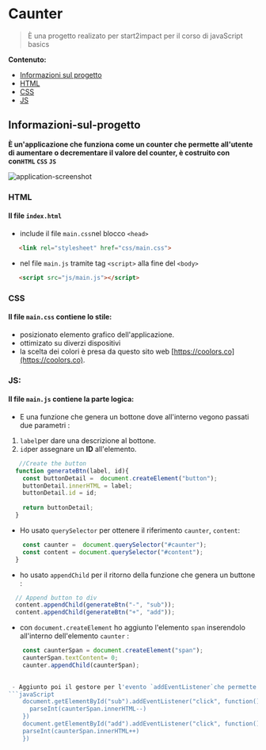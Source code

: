 # Caunter
> È una progetto realizato per start2impact per il corso di javaScript basics
>
**Contenuto:**
 <ul>
    <li><a href="#Informazioni-sul-progetto">Informazioni sul progetto</a></li>
    <li><a href="#html">HTML</a></li>
    <li><a href="#css">CSS</a></li>
    <li><a href="#js">JS</a></li>
  </ul>

## Informazioni-sul-progetto
**È un'applicazione che funziona come un counter che permette all'utente di aumentare o decrementare il valore del counter, è costruito con con`HTML` 
`CSS` `JS`**

![application-screenshot](https://user-images.githubusercontent.com/99691998/194544370-7840a2a5-3f6a-485a-9ae7-ee40f5f3229f.png)


### HTML 
#### Il file `index.html`
- include il file `main.css`nel blocco `<head>`
```html
   <link rel="stylesheet" href="css/main.css">
```
- nel file `main.js` tramite tag `<script>` alla fine del `<body>`
```html
   <script src="js/main.js"></script>
```
### CSS
#### Il file `main.css` contiene lo stile:
- posizionato elemento grafico dell'applicazione.
- ottimizato su diverzi dispositivi
- la scelta dei colori è presa da questo sito web [https://coolors.co](https://coolors.co).

### JS:
#### Il file `main.js` contiene la parte logica:

- E una funzione che genera un bottone dove all'interno vegono passati due parametri :
 1. `label`per dare una descrizione al bottone.
 2. `id`per assegnare un **ID** all'elemento.

```javaScript
   //Create the button
  function generateBtn(label, id){
    const buttonDetail =  document.createElement("button");
    buttonDetail.innerHTML = label;
    buttonDetail.id = id;
    
    return buttonDetail;
  }
 ```

- Ho usato `querySelector` per ottenere il riferimento `caunter`, `content`:
```javaScript
    const caunter =  document.querySelector("#caunter");
    const content = document.querySelector("#content");
  }
```
- ho usato `appendChild` per il ritorno della funzione che genera un buttone :
```javaScript
  // Append button to div 
  content.appendChild(generateBtn("-", "sub"));
  content.appendChild(generateBtn("+", "add"));
```
- con `document.createElement` ho aggiunto l'elemento `span` inserendolo all'interno dell'elemento `caunter` :

```javaScript
    const caunterSpan = document.createElement("span");
    caunterSpan.textContent= 0;
    caunter.appendChild(caunterSpan);
    

 - Aggiunto poi il gestore per l'evento `addEventListener`che permette la funzione di cambiare il valore del counter +/- .
```javaScript 
    document.getElementById("sub").addEventListener("click", function(){
      parseInt(caunterSpan.innerHTML--) 
    })
    document.getElementById("add").addEventListener("click", function(){
    parseInt(caunterSpan.innerHTML++) 
    }) 
```
